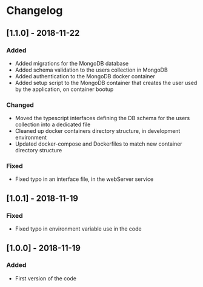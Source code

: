 # Changelog

## [1.1.0] - 2018-11-22
### Added
- Added migrations for the MongoDB database
- Added schema validation to the users collection in MongoDB
- Added authentication to the MongoDB docker container
- Added setup script to the MongoDB container that creates the user used by the application, on container bootup

### Changed
- Moved the typescript interfaces defining the DB schema for the users collection into a dedicated file
- Cleaned up docker containers directory structure, in development environment
- Updated docker-compose and Dockerfiles to match new container directory structure

### Fixed
- Fixed typo in an interface file, in the webServer service

## [1.0.1] - 2018-11-19
### Fixed
- Fixed typo in environment variable use in the code

## [1.0.0] - 2018-11-19
### Added
- First version of the code